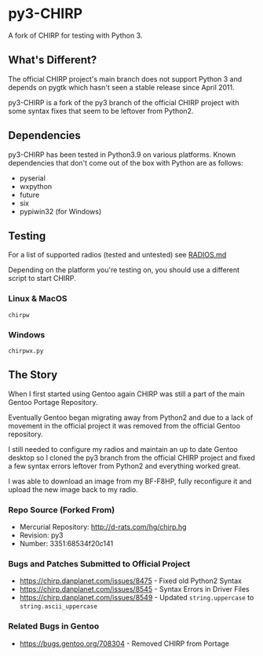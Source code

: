 # py3-CHIRP
A fork of CHIRP for testing with Python 3.

## What's Different?
The official CHIRP project's main branch does not support Python 3 and depends on pygtk which hasn't seen a stable release since April 2011.

py3-CHIRP is a fork of the py3 branch of the official CHIRP project with some syntax fixes that seem to be leftover from Python2.

## Dependencies

py3-CHIRP has been tested in Python3.9 on various platforms. Known dependencies that don't come out of the box with Python are as follows:
- pyserial
- wxpython
- future
- six
- pypiwin32 (for Windows)

## Testing

For a list of supported radios (tested and untested) see [RADIOS.md](https://github.com/mpoletiek/py3-CHIRP/blob/main/RADIOS.md)

Depending on the platform you're testing on, you should use a different script to start CHIRP.

### Linux & MacOS
`chirpw`

### Windows
`chirpwx.py`



## The Story

When I first started using Gentoo again CHIRP was still a part of the main Gentoo Portage Repository.

Eventually Gentoo began migrating away from Python2 and due to a lack of movement in the official project it was removed from the official Gentoo repository. 

I still needed to configure my radios and maintain an up to date Gentoo desktop so I cloned the py3 branch from the official CHIRP project and fixed a few syntax errors leftover from Python2 and everything worked great.

I was able to download an image from my BF-F8HP, fully reconfigure it and upload the new image back to my radio. 


### Repo Source (Forked From)

 - Mercurial Repository: http://d-rats.com/hg/chirp.hg
 - Revision: py3
 - Number:	3351:68534f20c141

### Bugs and Patches Submitted to Official Project

 - https://chirp.danplanet.com/issues/8475 - Fixed old Python2 Syntax
 - https://chirp.danplanet.com/issues/8545 - Syntax Errors in Driver Files
 - https://chirp.danplanet.com/issues/8549 - Updated `string.uppercase` to `string.ascii_uppercase`

### Related Bugs in Gentoo

 - https://bugs.gentoo.org/708304 - Removed CHIRP from Portage

